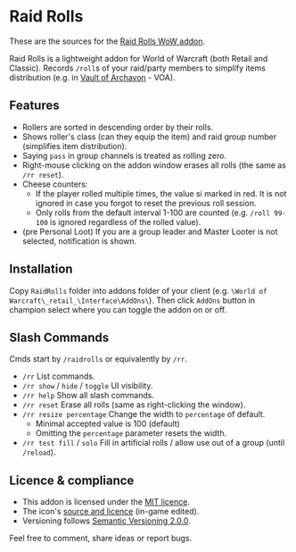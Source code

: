 # Raid Rolls

These are the sources for the [Raid Rolls WoW addon](https://www.curseforge.com/wow/addons/raid-rolls/).

Raid Rolls is a lightweight addon for World of Warcraft (both Retail and Classic).
Records `/roll`s of your raid/party members to simplify items distribution (e.g. in [Vault of Archavon](https://www.wowhead.com/wotlk/vault-of-archavon) - VOA).

## Features

- Rollers are sorted in descending order by their rolls.
- Shows roller's class (can they equip the item) and raid group number (simplifies
  item distribution).
- Saying `pass` in group channels is treated as rolling zero.
- Right-mouse clicking on the addon window erases all rolls (the same as `/rr reset`).
- Cheese counters:
    - If the player rolled multiple times, the value si marked in red.
      It is not ignored in case you forgot to reset the previous roll session.
    - Only rolls from the default interval 1-100 are counted
      (e.g. `/roll 99-100` is ignored regardless of the rolled value).
- (pre Personal Loot) If you are a group leader and Master Looter is not selected, notification is shown.

## Installation

Copy `RaidRolls` folder into addons folder of your client (e.g. `\World of Warcraft\_retail_\Interface\AddOns\`).
Then click `AddOns` button in champion select where you can toggle the addon on or off.

## Slash Commands

Cmds start by `/raidrolls` or equivalently by `/rr`.

- `/rr` List commands.
- `/rr show` / `hide` / `toggle` UI visibility.
- `/rr help` Show all slash commands.
- `/rr reset` Erase all rolls (same as right-clicking the window).
- `/rr resize percentage` Change the width to `percentage` of default.
    - Minimal accepted value is 100 (default)
    - Omitting the `percentage` parameter resets the width.
- `/rr test fill` / `solo` Fill in artificial rolls / allow use out of a group (until `/reload`).

## Licence & compliance

- This addon is licensed under the [MIT licence](LICENSE).
- The icon's [source and licence](https://www.iconspng.com/image/7894/pair-of-dice)
  (in-game edited).
- Versioning follows [Semantic Versioning 2.0.0](https://semver.org/).

Feel free to comment, share ideas or report bugs.
